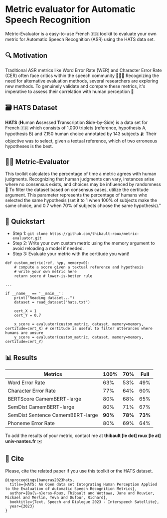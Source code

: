 # Metric evaluator for Automatic Speech Recognition

Metric-Evaluator is a easy-to-use French 🇫🇷 toolkit to evaluate your own metric for Automatic Speech Recognition (ASR) using the HATS data set.

## 🔍 Motivation

Traditional ASR metrics like Word Error Rate (WER) and Character Error Rate (CER) often face critics within the speech community 👩🏽‍🔬 Recognizing the need for alternative evaluation methods, several researchers are exploring new methods. To genuinely validate and compare these metrics, it's imperative to assess their correlation with human perception 🧠

## 🗃️ HATS Dataset

**HATS** (**H**uman **A**ssessed **T**ranscription **S**ide-by-Side) is a data set for French 🇫🇷 which consists of 1,000 triplets (reference, hypothesis A, hypothesis B) and 7,150 human choice annotated by 143 subjects 🫂 Their objective was to select, given a textual reference, which of two erroneous hypotheses is the best.

## 🧑‍🏫 Metric-Evaluator

This toolkit calculates the percentage of time a metric agrees with human judgments. Recognizing that human judgments can vary, instances arise where no consensus exists, and choices may be influenced by randomness 🎲 To filter the dataset based on consensus cases, utilize the certitude argument. This parameter represents the percentage of humans who selected the same hypothesis (set it to 1 when 100% of subjects make the same choice, and 0.7 when 70% of subjects choose the same hypothesis)."

## 🚀 Quickstart

- Step 1: ```git clone https://github.com/thibault-roux/metric-evaluator.git```
- Step 2: Write your own custom metric using the memory argument to avoid reloading a model if needed.
- Step 3: Evaluate your metric with the certitude you want!

```
def custom_metric(ref, hyp, memory=0):
    # compute a score given a textual reference and hypothesis
    # write your own metric here
    return score # lower-is-better rule

...
 
if __name__ == '__main__':
    print("Reading dataset...")
    dataset = read_dataset("hats.txt")

    cert_X = 1
    cert_Y = 0.7

    x_score = evaluator(custom_metric, dataset, memory=memory, certitude=cert_X) # certitude is useful to filter utterances where humans are unsure
    y_score = evaluator(custom_metric, dataset, memory=memory, certitude=cert_Y)
```

## 📊 Results

| Metrics                          | 100%      | 70%       | Full      |
| -------------------------------- | --------- | --------- | --------- |
| Word Error Rate                  | 63%       | 53%       | 49%       |
| Character Error Rate             | 77%       | 64%       | 60%       |
| BERTScore CamemBERT-large        | 80%       | 68%       | 65%       |
| SemDist CamemBERT-large          | 80%       | 71%       | 67%       |
| SemDist Sentence CamemBERT-large | **90%**   | **78%**   | **73%**   |
| Phoneme Error Rate               | 80%       | 69%       | 64%       |

To add the results of your metric, contact me at **thibault [le dot] roux [le at] univ-nantes.fr** ✉️

## 📜 Cite

Please, cite the related paper if you use this toolkit or the HATS dataset.

```
@inproceedings{baneras2023hats,
  title={HATS: An Open data set Integrating Human Perception Applied to the Evaluation of Automatic Speech Recognition Metrics},
  author={Ba{\~n}eras-Roux, Thibault and Wottawa, Jane and Rouvier, Mickael and Merlin, Teva and Dufour, Richard},
  booktitle={Text, Speech and Dialogue 2023 - Interspeech Satellite},
  year={2023}
}
```
